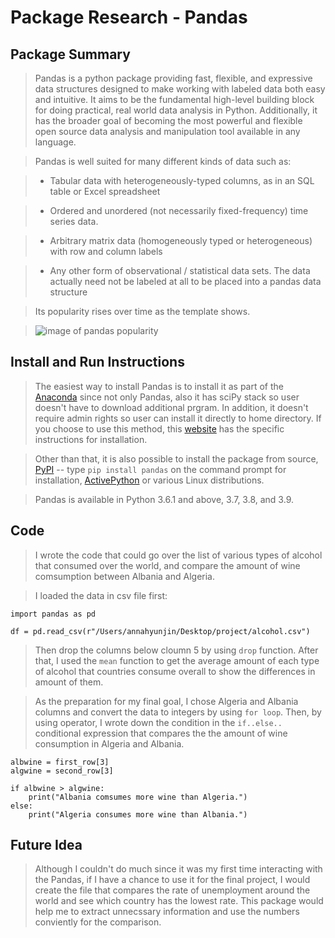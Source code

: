 # Package Research - Pandas

## Package Summary
> Pandas is a python package providing fast, flexible, and expressive data structures designed to make working with labeled data both easy and intuitive. It aims to be the fundamental high-level building block for doing practical, real world data analysis in Python. Additionally, it has the broader goal of becoming the most powerful and flexible open source data analysis and manipulation tool available in any language.

> Pandas is well suited for many different kinds of data such as:

> * Tabular data with heterogeneously-typed columns, as in an SQL table or Excel spreadsheet

> * Ordered and unordered (not necessarily fixed-frequency) time series data.

> * Arbitrary matrix data (homogeneously typed or heterogeneous) with row and column labels

> * Any other form of observational / statistical data sets. The data actually need not be labeled at all to be placed into a pandas data structure

> Its popularity rises over time as the template shows. 

> ![image of pandas popularity](https://149351115.v2.pressablecdn.com/wp-content/uploads/2017/09/common_other_tags-1-1024x1024.png)

## Install and Run Instructions
> The easiest way to install Pandas is to install it as part of the [Anaconda](https://docs.continuum.io/anaconda/) since not only Pandas, also it has sciPy stack so user doesn't have to download additional prgram. In addition, it doesn't require admin rights so user can install it directly to home directory. If you choose to use this method, this [website](https://www.geeksforgeeks.org/how-to-install-python-pandas-on-windows-and-linux/) has the specific instructions for installation. 

>Other than that, it is also possible to install the package from source, [PyPI](https://pypi.org/project/pandas/) -- type `pip install pandas` on the command prompt for installation, [ActivePython](https://www.activestate.com/products/python/downloads/) or various Linux distributions. 

> Pandas is available in Python 3.6.1 and above, 3.7, 3.8, and 3.9.

## Code
> I wrote the code that could go over the list of various types of alcohol that consumed over the world, and compare the amount of wine comsumption between Albania and Algeria.

> I loaded the data in csv file first:

```
import pandas as pd

df = pd.read_csv(r"/Users/annahyunjin/Desktop/project/alcohol.csv")
```

> Then drop the columns below cloumn 5 by using `drop` function. After that, I used the `mean` function to get the average amount of each type of alcohol that countries consume overall to show the differences in amount of them.  

> As the preparation for my final goal, I chose Algeria and Albania columns and convert the data to integers by using `for loop`. Then, by using operator, I wrote down the condition in the `if..else..` conditional expression that compares the the amount of wine consumption in Algeria and Albania. 

```
albwine = first_row[3]
algwine = second_row[3]

if albwine > algwine:
    print("Albania comsumes more wine than Algeria.")
else:
    print("Algeria consumes more wine than Albania.")
```

## Future Idea
> Although I couldn't do much since it was my first time interacting with the Pandas, if I have a chance to use it for the final project, I would create the file that compares the rate of unemployment around the world and see which country has the lowest rate. This package would help me to extract unnecssary information and use the numbers conviently for the comparison. 
